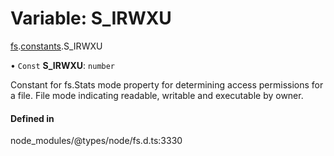 # Variable: S\_IRWXU

[fs](../modules/fs.md).[constants](../modules/fs.constants.md).S_IRWXU

• `Const` **S\_IRWXU**: `number`

Constant for fs.Stats mode property for determining access permissions for a file. File mode indicating readable, writable and executable by owner.

#### Defined in

node_modules/@types/node/fs.d.ts:3330
